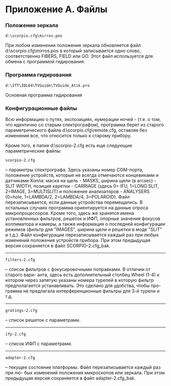 # Приложение А. Файлы
### Положение зеркала

```
d:\scorpio.cfg\mirros.pos
```

При любом изменении положения зеркала обновляется файл d:\scorpio.cfg\mirros.pos в который записывается одно слово, соответственно FIBERS, FIELD или GO. Этот файл используется для обмена с программой гидирования.

### Программа гидирования

```
d:\ITT\IDL64\TVGuide\TVGuide_Atik.pro
```

Основная программа гидирования



### Конфигурационные файлы
Всю информацию о путях, экспозициях, нумерации ночей - (т.е. о том, что идентично со старым спектрографом), программа берет из старого параметрического файла d:\scorpio.cfg\remote.cfg, оставляя без изменения все, что относится только к старому прибору. 

Кроме того, в папке d:\scorpio-2.cfg есть еще следующие параметрические файлы:
```
scorpio-2.cfg
```

 – параметры спектрографа.
Здесь указаны номер COM-порта, положение устройств, которые не всегда отмечаются концевиками и датчиками Холла: маска на щель - MASKS, ширина щели (в arcsec) - SLIT WIDTH,
позиция каретки - CARRIAGE (здесь 0= IFU, 1=LONG SLIT, 2=IMAGE, 3=MULTISLIT) и положение анализаторов - ANALYSERS (0=hole, 1=LAMBDA/2, 2=LAMBDA/4, 3=POLAROID).
Файл перезаписывается, если данные устройства перемещались. В остальных случаях программа
ориентируется на данные опроса микропроцессоров.
Кроме того, здесь же хранятся имена установленных фильтров, решеток и ИФП, опорные значения фокусов коллиматора и камеры, а также информация о последней конфигурации режимов (фильтр для "IMAGES", ширина щели и решетки в моде "SLIT" и т.д.).
Файл конфигурации перезаписывается каждый раз при любых изменений положения устройств прибора. При этом предыдущая версия сохраняется в файл SCORPIO-2.cfg_bak.

---

```
filters-2.cfg
```

 – список фильтров с фокусировочными поправками. В отличии от старого вари-
анта, здесь есть дополнительный столбец Wheel (1-4) к котором через запятую указаны номера
турелей в которую фильтр предполагается устанавливать. Это сделано для удобства, чтобы про-
грамма не предлагала интерференционные фильтры для 3-й турели и т.д.

---

```
gratings-2.cfg 
```

– список решеток с параметрами.

---

```
ifp-2.cfg
```

 – список ИФП с параметрами.

---

```
adapter-2.cfg
```

 – текущее состояние платформы. Файл перезаписывается каждый раз при лю-
бых изменений положения микроскопов или зеркала. При этом предыдущая версия сохраняется
в файл adapter-2.cfg_bak.

